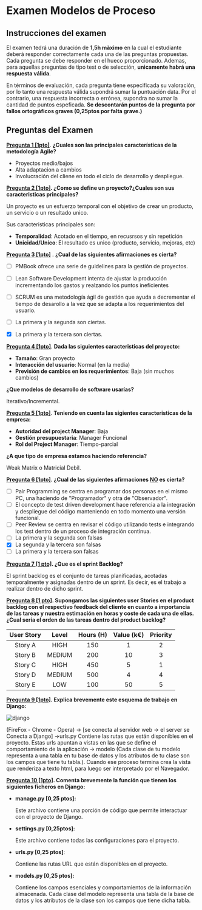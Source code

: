 # Examen Modelos de Proceso

## Instrucciones del examen

El examen tedrá una duración de **1,5h màximo** en la cual el estudiante deberá responder correctamente cada una de las preguntas propuestas. Cada pregunta se debe responder en el hueco proporcionado. Ademas, para aquellas preguntas de tipo test o de selección, **unicamente habrá una respuesta válida**. 

En términos de evaluación, cada pregunta tiene especificada su valoración, por lo tanto una respuesta válida supondrá sumar la puntuación data. Por el contrario, una respuesta incorrecta o errónea, supondra no sumar la cantidad de puntos espeficada. **Se descontarán puntos de la pregunta por fallos ortográficos graves (0,25ptos por falta grave.)**

## Preguntas del Examen

**<u>Pregunta 1 [1pto]</u>**. **¿Cuales son las principales características de la metodología Agile?**

- Proyectos medio/bajos 
- Alta adaptacion a cambios 
- Involucración del cliene en todo el ciclo de desarrollo y despliegue.

**<u>Pregunta 2 [1pto]</u>. ¿Como se define un proyecto?¿Cuales son sus caracteristicas principales?**

Un proyecto es un esfuerzo temporal con el objetivo de crear un producto, un servicio o un resultado unico.

Sus caracteristicas principales son: 

- **Temporalidad**: Acotado en el tiempo, en recusrsos y sin repetición
- **Unicidad/Unico**: El resultado es unico (producto, servicio, mejoras, etc)

**<u>Pregunta 3 [1pto]</u>** . **¿Cual de las siguientes afirmaciones es cierta?**

- [ ] PMBook ofrece una serie de guidelines para la gestión de proyectos.
- [ ] Lean Software Development intenta de ajustar la producción incrementando los gastos y realzando los puntos ineficientes
- [ ] SCRUM es una metodología ágil de gestión que ayuda a decrementar el tiempo de desarollo a la vez que se adapta a los requerimientos del usuario.
- [ ] La primera y la segunda son ciertas.
- [x] La primera y la tercera son ciertas.



**<u>Pregunta 4 [1pto]</u>**. **Dada las siguientes caracteristicas del proyecto:** 

- **Tamaño**: Gran proyecto
- **Interacción del usuario**: Normal (en la media)
- **Previsión de cambios en los requerimientos**: Baja (sin muchos cambios)

**¿Que modelos de desarrollo de software usarías?**

Iterativo/Incremental.

**<u>Pregunta 5 [1pto]</u>**. **Teniendo en cuenta las sigientes caracteristicas de la empresa:** 

- **Autoridad del project Manager**: Baja
- **Gestión presupuestaria**: Manager Funcional
- **Rol del Project Manager**: Tiempo-parcial

**¿A que tipo de empresa estamos haciendo referencia?**

Weak Matrix o Matricial Debil.

**<u>Pregunta 6 [1pto]</u>**. **¿Cual de las siguientes afirmaciones <u>NO</u> es cierta?** 

- [ ] Pair Programming se centra en programar dos personas en el mismo PC, una haciendo de "Programador" y otra de "Observador".
- [ ] El concepto de test driven development hace referencia a la integración y despliegue del código manteniendo en todo momento una versión funcional.
- [ ] Peer Review se centra en revisar el código utilizando tests e integrando los test dentro de un proceso de integración contínua.
- [ ] La primera y la segunda son falsas
- [x] La segunda y la tercera son falsas
- [ ] La primera y la tercera son falsas

**<u>Pregunta 7 [1 pto]</u>.  ¿Que es el sprint Backlog?**

El sprint backlog es el conjunto de tareas planificadas, acotadas temporalmente y asignadas dentro de un sprint. Es decir, es el trabajo a realizar dentro de dicho sprint. 

**<u>Pregunta 8 [1 pto]</u>. Supongamos las siguientes user Stories en el product backlog con el respectivo feedback del cliente en cuanto a importancia de las tareas y nuestra estimación en horas y coste de cada una de ellas. ¿Cual sería el orden de las tareas dentro del product backlog?**

| User Story | Level  | Hours (H) | Value (k€) | Priority |
| :--------: | :----: | :-------: | :--------: | :------: |
|  Story A   |  HIGH  |    150    |     1      |    2     |
|  Story B   | MEDIUM |    200    |     10     |    3     |
|  Story C   |  HIGH  |    450    |     5      |    1     |
|  Story D   | MEDIUM |    500    |     4      |    4     |
|  Story E   |  LOW   |    100    |     50     |    5     |

 **<u>Pregunta 9 [1pto]</u>. Explica brevemente este esquema de trabajo en Django:**

![django](/Users/aitor/Downloads/Gitlab/ProcessModelTheory/examen-final/img/django.png)

(FireFox - Chrome - Opera) → [se conecta al servidor web → el server se Conecta a Django] ->urls.py Contiene las rutas que están disponibles en el proyecto. Estas urls apuntan a vistas en las que se define el comportamiento de la aplicación -> modelo (Cada clase de tu modelo representa a una tabla en tu base de datos y los atributos de tu clase son los campos que tiene tu tabla.). Cuando ese proceso termina crea la vista que renderiza a texto html, para luego ser interpretado por el Navegador.

**<u>Pregunta 10 [1pto]</u>. Comenta brevemente la función que tienen los siguientes ficheros en Django:**

- **manage.py [0,25 ptos]:** 

  Este archivo contiene una porción de código que permite interactuar con el proyecto de Django.

- **settings.py [0,25ptos]:**

  Este archivo contiene todas las configuraciones para el proyecto.

- **urls.py [0,25 ptos]**:

  Contiene las rutas URL que están disponibles en el proyecto.

- **models.py [0,25 ptos]:**

  Contiene los campos esenciales y comportamientos de la información almacenada. Cada clase del modelo representa una tabla de la base de datos y los atributos de la clase son los campos que tiene dicha tabla.